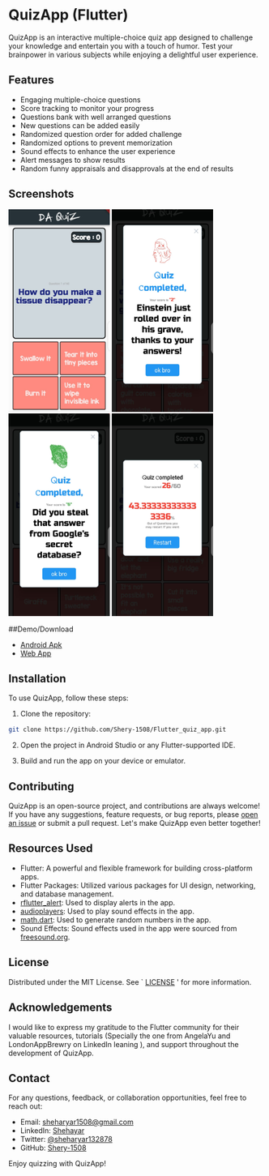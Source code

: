 # QuizApp (Flutter)

QuizApp is an interactive multiple-choice quiz app designed to challenge your knowledge and entertain you with a touch of humor. Test your brainpower in various subjects while enjoying a delightful user experience.

## Features

- Engaging multiple-choice questions
- Score tracking to monitor your progress
- Questions bank with well arranged questions
- New questions can be added easily
- Randomized question order for added challenge
- Randomized options to prevent memorization
- Sound effects to enhance the user experience
- Alert messages to show results
- Random funny appraisals and disapprovals at the end of results

## Screenshots
<p>
<img src="https://github.com/Shery-1508/My-Flutter-Yard/blob/main/learning_06_QuizApp/assets/screenshots/mianscreen.jpeg" alt="Image" width="200" height="400">
<img src="https://github.com/Shery-1508/My-Flutter-Yard/blob/main/learning_06_QuizApp/assets/screenshots/lose1.jpeg" alt="Image" width="200" height="400">
<img src="https://github.com/Shery-1508/My-Flutter-Yard/blob/main/learning_06_QuizApp/assets/screenshots/win1.jpeg" alt="Image" width="200" height="400">
<img src="https://github.com/Shery-1508/My-Flutter-Yard/blob/main/learning_06_QuizApp/assets/screenshots/finalresult.jpeg" alt="Image" width="200" height="400">
</p>

##Demo/Download
- [Android Apk](https://cssduet.acm.org/apps_shery/QuizApp.apk)
- [Web App]()

## Installation

To use QuizApp, follow these steps:

1. Clone the repository:

```bash
git clone https://github.com/Shery-1508/Flutter_quiz_app.git
```


2. Open the project in Android Studio or any Flutter-supported IDE.

3. Build and run the app on your device or emulator.

## Contributing

QuizApp is an open-source project, and contributions are always welcome! If you have any suggestions, feature requests, or bug reports, please [open an issue](https://github.com/your-username/quiz-app/issues) or submit a pull request. Let's make QuizApp even better together!

## Resources Used

- Flutter: A powerful and flexible framework for building cross-platform apps.
- Flutter Packages: Utilized various packages for UI design, networking, and database management.
- [rflutter_alert](https://pub.dev/packages/rflutter_alert): Used to display alerts in the app.
- [audioplayers](https://pub.dev/packages/audioplayers): Used to play sound effects in the app.
- [math.dart](https://pub.dev/packages/math): Used to generate random numbers in the app.
- Sound Effects: Sound effects used in the app were sourced from [freesound.org](https://www.freesound.org).

## License

Distributed under the MIT License. See ` [LICENSE](/license.md) ' for more information.

## Acknowledgements

I would like to express my gratitude to the Flutter community for their valuable resources, tutorials (Specially the one from AngelaYu and LondonAppBrewry on LinkedIn leaning ), and support throughout the development of QuizApp.

## Contact

For any questions, feedback, or collaboration opportunities, feel free to reach out:

- Email: sheharyar1508@gmail.com
- LinkedIn: [Shehayar](https://www.linkedin.com/in/sheharyar1508/)
- Twitter: [@sheharyar132878](https://twitter.com/sheharyar132878)
- GitHub: [Shery-1508](https://github.com/Shery-1508)

Enjoy quizzing with QuizApp!
